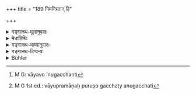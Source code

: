 +++
title = "189 निमन्त्रितान् हि"

+++

<details><summary>गङ्गानथ-मूलानुवादः</summary>

The Pitṛs attend upon those invited Brāhmaṇas; like the wind, they follow them and sit down when they are seated.—(189)
</details>

<details><summary>मेधातिथिः</summary>

निमन्त्रितेन नियतात्मना भवितव्यम् इत्य् अस्य विधेर् अर्थवादो ऽयम् । यस्मान् **निमन्त्रितान्** ब्राह्मणान् अदृश्येन रूपेण **पितर उपतिष्ठन्ति** तच्छरीरम् अन्प्रविशन्ति, यथा भूतग्रहाविष्टम् । **वायुवद् अनुगच्छन्ति**[^३२३] । यथा वायुः प्राणः पुरुषं गच्छन्तम् अनुगच्छति,[^३२४] न गच्छन्तं प्राणो जहति, एवं पितरो वायुभूता भवन्ति । **तथासीनान्** ब्राह्मणान् **उपासते** । गच्छत्स्व् अनुगच्छन्ति, उपविष्टेषूपविशन्ति । निमन्त्रिता द्विजा पितृरूपापन्ना भवन्तीत्य् अर्थः । तस्मान् न स्वतन्त्रैर् निमन्त्रितैर् भवितव्यम् ॥ ३.१७९ ॥


[^३२४]:
     M G 1st ed.: vāyupramāṇaḥ puruṣo gacchaty anugacchati


[^३२३]:
     M G: vāyavo 'nugacchanti
</details>

<details><summary>गङ्गानथ-भाष्यानुवादः</summary>

The present verse supplies a recommendation in support of the injunction that the invited person should remain self-controlled.

Because ‘*the Pitṛs*,’—in their invisible forms —‘*attend upon*’—enter into the body of—‘*the invited Brāhmaṇas*;’ just in the same manner in which people are obsessed by evil spirits.

‘*Like the wind they follow him*;’—when a man moves along, the ‘*wind*’—in the form of his breath—follows him; and it does not leave him while he is moving; and the Pitṛs also are in the form of air.

‘*So when they* ’—*the Brāhmaṇas*—‘*are seated*,’ “*they sit down*;’
*i.e*., they move when the Brāhmaṇas move and sit down when they are
seated. The meaning is that the invited Brāhmaṇas take the form of the Pitṛs; hence those invited shall not be unrestrained in their behaviour.—(189)
</details>

<details><summary>गङ्गानथ-टिप्पन्यः</summary>

This verse is quoted in *Hemādri* (Śrāddha, p. 1005), which adds that
the Fathers ‘*upatiṣṭhanti*,’ enter the bodies of the invited Brāhmaṇas;
*i*. *e*., the Brāhmaṇas represent the Fathers; for this reason they
should keep pure.
</details>

<details><summary>Bühler</summary>

189	For the manes attend the invited Brahmanas, follow them (when they walk) like the wind, and sit near them when they are seated.
</details>
